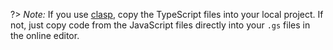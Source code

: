 ?> _Note:_  If you use [clasp](https://developers.google.com/apps-script/guides/clasp), copy the TypeScript files into your local project. If not, just copy code from the JavaScript files directly into your `.gs` files in the online editor.